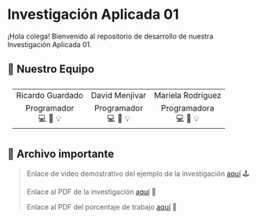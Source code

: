# Investigación Aplicada 01
¡Hola colega! Bienvenido al repositorio de desarrollo de nuestra Investigación Aplicada 01.

## 👋 Nuestro Equipo

<div style="padding: 10px">
  <table style="margin: 0 auto">
    <tr align="center">
      <td>Ricardo Guardado</td>
      <td>David Menjivar</td>
      <td>Mariela Rodríguez</td>
    </tr>
    <tr align="center">
      <td>Programador<br>💻 🎨 💡</td>
      <td>Programador<br>💻 🔧 💡</td>
      <td>Programadora<br>💻 🎨 💡</td>
    </tr>
  </table>
</div>

## 📂 Archivo importante

> Enlace de video demostrativo del ejemplo de la investigación [aquí](#) 🕹️  
>  
> Enlace al PDF de la investigación [aquí](#) 📄  
>  
> Enlace al PDF del porcentaje de trabajo [aquí](#) 📄




